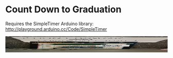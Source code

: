Count Down to Graduation
========================

Requires the SimpleTimer Arduino library: http://playground.arduino.cc/Code/SimpleTimer


<img src="CountDownToGrad.jpg" alt="DrawingIn Action" style="width: 100%; height: 50px;"/>
